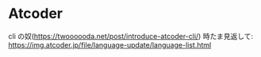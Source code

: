 # Atcoder

cli の奴(https://twoooooda.net/post/introduce-atcoder-cli/)
時たま見返して: https://img.atcoder.jp/file/language-update/language-list.html
